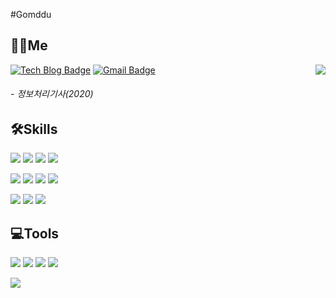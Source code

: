 #Gomddu   
 
<h2>👨‍💻<b>Me</b></h2> 
  
[![Tech Blog Badge](http://img.shields.io/badge/-Tech%20blog-black?style=flat&logo=github&link=https://gomddu.tistory.com/)](https://gomddu.tistory.com/)  [![Gmail Badge](https://img.shields.io/badge/Gmail-d14836?style=flat&logo=Gmail&logoColor=white&link=mailto:dlqudwn0424@gmail.com)](mailto:dlqudwn0424@gmail.com)
<img align='right' src="http://mazassumnida.wtf/api/v2/generate_badge?boj=dlqudwn0424">
<h6>- 정보처리기사(2020)</>



<h2>🛠<b>Skills</b></h2>

<img src="https://img.shields.io/badge/Html5-E34F26?style=flat&logo=Html5&logoColor=white"/>  <img src="https://img.shields.io/badge/CSS3-1572B6?style=flat&logo=CSS3&logoColor=white"/>  <img src="https://img.shields.io/badge/JavaScript-F7DF1E?style=flat&logo=JavaScript&logoColor=white"/>  <img src="https://img.shields.io/badge/Bootstrap-7952B3?style=flat&logo=Bootstrap&logoColor=white"/>

<img src="https://img.shields.io/badge/C++-00599C?style=flat&logo=C%2B%2B&logoColor=white"/>  <img src="https://img.shields.io/badge/Python-3776AB?style=flat&logo=Python&logoColor=white"/>  <img src="https://img.shields.io/badge/Java-007396?style=flat&logo=Java&logoColor=white"/>  <img src="https://img.shields.io/badge/Android-3DDC84?style=flat&logo=Android&logoColor=white"/>  

<img src="https://img.shields.io/badge/MySQL-4479A1?style=flat&logo=MySQL&logoColor=white"/>  <img src="https://img.shields.io/badge/SQLite-003B57?style=flat&logo=SQlite&logoColor=white"/>  <img src="https://img.shields.io/badge/oracle-F80000?style=flat&logo=oracle&logoColor=white">

<h2>💻<b>Tools</b></h2>

<img src="https://img.shields.io/badge/Git-F05032?style=flat&logo=Git&logoColor=white">  <img src="https://img.shields.io/badge/Atlassian-0052CC?style=flat&logo=Atlassian&logoColor=white">  <img src="https://img.shields.io/badge/Notion-000000?style=flat&logo=Notion&logoColor=white">  <img src="https://img.shields.io/badge/SLACK-4A154B?style=flat&logo=Slack&logoColor=white">


<img src="https://img.shields.io/github/followers/Gomddu?style=social"> 

